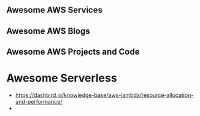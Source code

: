 ## Awesome AWS Services

## Awesome AWS Blogs

## Awesome AWS Projects and Code

# Awesome Serverless
* https://dashbird.io/knowledge-base/aws-lambda/resource-allocation-and-performance/
* 
